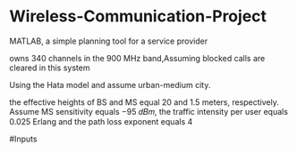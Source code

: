 # Wireless-Communication-Project
MATLAB, a simple planning tool for a service provider

owns 340 channels in the 900 MHz band,Assuming blocked calls are cleared in this system

Using the Hata model and assume urban-medium city.

the effective heights of BS and MS equal 20 and 1.5 meters,
respectively. Assume MS sensitivity equals −95 𝑑𝐵𝑚, the traffic intensity per user equals
0.025 Erlang and the path loss exponent equals 4

#Inputs

